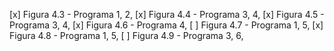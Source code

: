 [x] Figura 4.3 - Programa 1, 2,
[x] Figura 4.4 - Programa       3, 4,
[x] Figura 4.5 - Programa       3, 4,
[x] Figura 4.6 - Programa          4,
[ ] Figura 4.7 - Programa 1,          5,
[x] Figura 4.8 - Programa 1,          5,
[ ] Figura 4.9 - Programa       3,       6,

